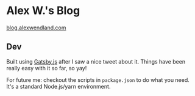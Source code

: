 # Alex W.'s Blog

[blog.alexwendland.com](https://blog.alexwendland.com)

## Dev

Built using [Gatsby.js](https://gatsbyjs.org) after I saw a nice tweet about it. Things have been
really easy with it so far, so yay!

For future me: checkout the scripts in `package.json` to do what you need. It's a standard
Node.js/yarn environment.
